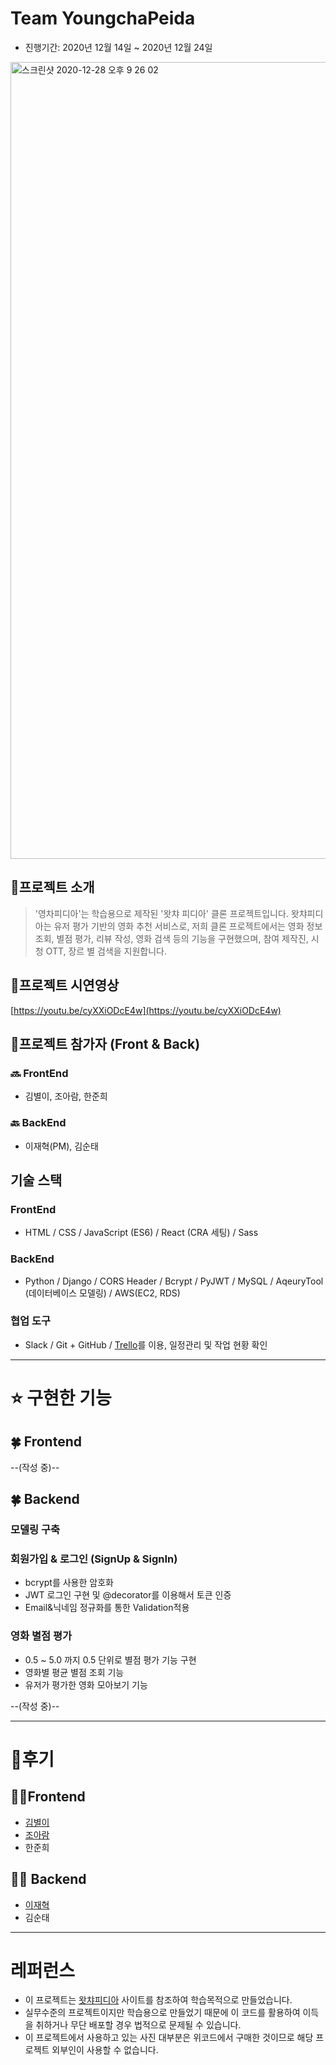 # Team YoungchaPeida

- 진행기간: 2020년 12월 14일 ~ 2020년 12월 24일
<img width="1275" alt="스크린샷 2020-12-28 오후 9 26 02" src="https://user-images.githubusercontent.com/67036362/103214327-7b9e0980-4953-11eb-8adc-f675aa60b38b.png">

## 🍿프로젝트 소개

> '영차피디아'는 학습용으로 제작된 '왓챠 피디아' 클론 프로젝트입니다.
왓챠피디아는 유저 평가 기반의 영화 추천 서비스로, 저희 클론 프로젝트에서는 영화 정보 조회, 별점 평가, 리뷰 작성, 영화 검색 등의 기능을 구현했으며, 참여 제작진, 시청 OTT, 장르 별 검색을 지원합니다.

## 🍿프로젝트 시연영상

[https://youtu.be/cyXXiODcE4w](https://youtu.be/cyXXiODcE4w)

## 🍿프로젝트 참가자 (Front & Back)

### 🔜 **FrontEnd**

- 김별이, 조아람, 한준희

### 🔙 **BackEnd**

- 이재혁(PM), 김순태

## **기술 스택**

### **FrontEnd**

- HTML / CSS / JavaScript (ES6) / React (CRA 세팅) / Sass

### **BackEnd**

- Python / Django / CORS Header / Bcrypt / PyJWT / MySQL / AqeuryTool (데이터베이스 모델링) / AWS(EC2, RDS)

### **협업 도구**

- Slack / Git + GitHub / [Trello](https://trello.com/b/2FCYvucZ/youngchapedia)를 이용, 일정관리 및 작업 현황 확인

---

# ⭐️ **구현한 기능**

## 🍀 Frontend

--(작성 중)--

## 🍀 Backend

### 모델링 구축


### **회원가입 & 로그인 (SignUp & SignIn)**

- bcrypt를 사용한 암호화
- JWT 로그인 구현 및 @decorator를 이용해서 토큰 인증
- Email&닉네임 정규화를 통한 Validation적용

### 영화 별점 평가

- 0.5 ~ 5.0 까지 0.5 단위로 별점 평가 기능 구현
- 영화별 평균 별점 조회 기능
- 유저가 평가한 영화 모아보기 기능

--(작성 중)--

---

# 🍿후기

## 👩‍💻Frontend

- [김별이](https://velog.io/@byulyikeem/%EA%B8%B0%EB%A1%9D-1%EC%B0%A8-%ED%94%84%EB%A1%9C%EC%A0%9D%ED%8A%B8-%EC%98%81%EC%B0%A8-%ED%94%BC%EB%94%94%EC%95%84)
- [조아람](https://velog.io/@aramcho206/youngchapediaproject)
- 한준희

## 🧑‍💻 Backend

- [이재혁](https://velog.io/@leejaylight/YoungchaPedia-%ED%94%84%EB%A1%9C%EC%A0%9D%ED%8A%B8-%ED%9A%8C%EA%B3%A0)
- 김순태

---

# **레퍼런스**

- 이 프로젝트는 [왓챠피디아](https://pedia.watcha.com/ko-KR) 사이트를 참조하여 학습목적으로 만들었습니다.
- 실무수준의 프로젝트이지만 학습용으로 만들었기 때문에 이 코드를 활용하여 이득을 취하거나 무단 배포할 경우 법적으로 문제될 수 있습니다.
- 이 프로젝트에서 사용하고 있는 사진 대부분은 위코드에서 구매한 것이므로 해당 프로젝트 외부인이 사용할 수 없습니다.
